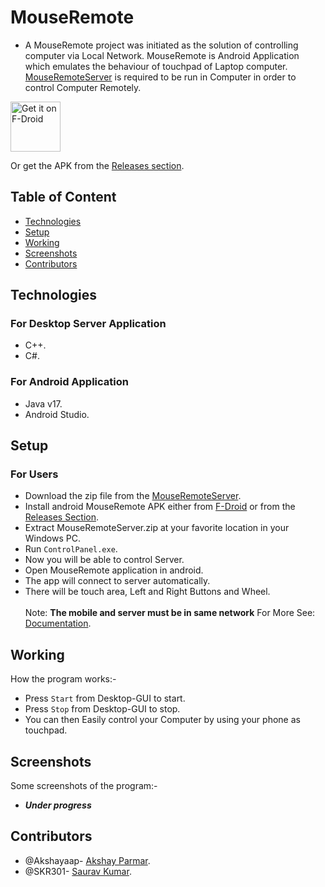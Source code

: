 # MouseRemote
- A MouseRemote project was initiated as the solution of controlling computer via Local Network. MouseRemote is Android Application which emulates the behaviour of touchpad of Laptop computer. [MouseRemoteServer](https://www.github.com/Akshayaap/MouseRemoteServer) is required to be run in Computer in order to control Computer Remotely.

[<img src="https://fdroid.gitlab.io/artwork/badge/get-it-on.png"
     alt="Get it on F-Droid"
     height="80">](https://f-droid.org/packages/com.akshayaap.mouseremote/)

Or get the APK from the [Releases section](https://github.com/Akshayaap/TouchDroid/releases/latest).

  ## Table of Content
  - [Technologies](#technologies)
  - [Setup](#setup)
  - [Working](#working)
  - [Screenshots](#screenshots)
  - [Contributors](#contributors)
  
  ## Technologies
  ### For Desktop Server Application
  - C++.
  - C#.

  ### For Android Application
  - Java v17.
  - Android Studio.
  
  ## Setup
  ### For Users
  - Download the zip file from the [MouseRemoteServer](https://www.github.com/Akshayaap/MouseRemoteServer).
  - Install android MouseRemote APK either from [F-Droid](https://f-droid.org/packages/com.akshayaap.mouseremote/) or from the [Releases Section](https://github.com/Akshayaap/TouchDroid/releases/latest).
  - Extract MouseRemoteServer.zip at your favorite location in your Windows PC.
  - Run `ControlPanel.exe`.
  - Now you will be able to control Server.
  - Open MouseRemote application in android.
  - The app will connect to server automatically.
  - There will be touch area, Left and Right Buttons and Wheel.
  <br/><br/>
  Note: **The mobile and server must be in same network**
  For More See: [Documentation](https://www.github.com/Akshayaap/Documentation).
  
  ## Working
  How the program works:-
  - Press `Start` from Desktop-GUI to start.
  - Press `Stop` from Desktop-GUI to stop.
  - You can then Easily control your Computer by using your phone as touchpad.
  
  ## Screenshots
  Some screenshots of the program:-
  - ***Under progress***
  
  ## Contributors
  - @Akshayaap- [Akshay Parmar](https://github.com/Akshayaap).
  - @SKR301- [Saurav Kumar](https://github.com/SKR301).
